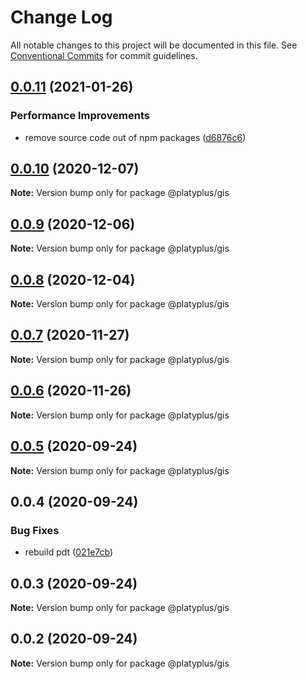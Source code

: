 # Change Log

All notable changes to this project will be documented in this file.
See [Conventional Commits](https://conventionalcommits.org) for commit guidelines.

## [0.0.11](https://github.com/platyplus/platydev/compare/@platyplus/gis@0.0.10...@platyplus/gis@0.0.11) (2021-01-26)


### Performance Improvements

* remove source code out of npm packages ([d6876c6](https://github.com/platyplus/platydev/commit/d6876c64efa6f12afd9aa0fd5c618c0e3ba3c705))





## [0.0.10](https://github.com/platyplus/platydev/compare/@platyplus/gis@0.0.9...@platyplus/gis@0.0.10) (2020-12-07)

**Note:** Version bump only for package @platyplus/gis





## [0.0.9](https://github.com/platyplus/platydev/compare/@platyplus/gis@0.0.8...@platyplus/gis@0.0.9) (2020-12-06)

**Note:** Version bump only for package @platyplus/gis





## [0.0.8](https://github.com/platyplus/platydev/compare/@platyplus/gis@0.0.7...@platyplus/gis@0.0.8) (2020-12-04)

**Note:** Version bump only for package @platyplus/gis





## [0.0.7](https://github.com/platyplus/platydev/compare/@platyplus/gis@0.0.6...@platyplus/gis@0.0.7) (2020-11-27)

**Note:** Version bump only for package @platyplus/gis





## [0.0.6](https://github.com/platyplus/platydev/compare/@platyplus/gis@0.0.5...@platyplus/gis@0.0.6) (2020-11-26)

**Note:** Version bump only for package @platyplus/gis





## [0.0.5](https://github.com/platyplus/platydev/compare/@platyplus/gis@0.0.4...@platyplus/gis@0.0.5) (2020-09-24)

**Note:** Version bump only for package @platyplus/gis





## 0.0.4 (2020-09-24)


### Bug Fixes

* rebuild pdt ([021e7cb](https://github.com/platyplus/platydev/commit/021e7cb617ad0fe251d134395196050f64c72d08))





## 0.0.3 (2020-09-24)

**Note:** Version bump only for package @platyplus/gis





## 0.0.2 (2020-09-24)

**Note:** Version bump only for package @platyplus/gis

